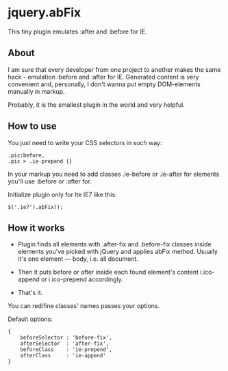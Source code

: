 jquery.abFix
============

This tiny plugin emulates :after and :before for IE. 

About
-----
I am sure that every developer from one project to another makes the same hack - emulation :before and :after for IE. Generated content is very convenient and, personally, I don't wanna put empty DOM-elements manually in markup.

Probably, it is the smallest plugin in the world and very helpful.

How to use
----------
You just need to write your CSS selectors in such way: 
	
	.pic:before,
    .pic > .ie-prepend {}

In your markup you need to add classes .ie-before or .ie-after for elements you'll use :before or :after for.

Initialize plugin only for lte IE7 like this:

	$('.ie7').abFix();

How it works
------------	
- Plugin finds all elements with .after-fix and .before-fix classes inside elements you've picked with jQuery and applies abFix method. Usually it's one element — body, i.e. all document.

- Then it puts before or after inside each found element's content i.ico-append or i.ico-prepend accordingly.

- That's it.

You can redifine classes' names passes your options.

Default options: 

	{
		beforeSelector : 'before-fix',
	    afterSelector  : 'after-fix',
	    beforeClass    : 'ie-prepend',
	    afterClass     : 'ie-append'
	}